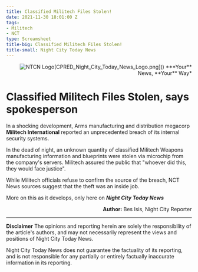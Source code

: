 ```yaml
---
title: Classified Militech Files Stolen!
date: 2021-11-30 18:01:00 Z
tags:
- Militech
- NCT
type: Screamsheet
title-big: Classified Militech Files Stolen!
title-small: Night City Today News
---
```


<div style="text-align: right">
<img src="/uploads/CPRED_Night_City_Today_News_Logo.png" alt="NTCN Logo">[CPRED_Night_City_Today_News_Logo.png]()
***Your** News, **Your** Way*
</div>

# Classified Militech Files Stolen, says spokesperson

In a shocking development, Arms manufacturing and distribution megacorp **Militech International** reported an unprecedented breach of its internal security systems.

In the dead of night, an unknown quantity of classified Militech Weapons manufacturing information and blueprints were stolen via microchip from the company's servers. Militech assured the public that "whoever did this, they would face justice".

While Militech officials refuse to confirm the source of the breach, NCT News sources suggest that the theft was an inside job.

More on this as it develops, only here on ***Night City Today News***

<div style="text-align: right"> <b>Author:</b> Bes Isis, Night City Reporter</div>

---

**Disclaimer**
The opinions and reporting herein are solely the responsibility of the article's authors, and may not necessarily represent the views and positions of Night City Today News.

Night City Today News does not guarantee the factuality of its reporting, and is not responsible for any partially or entirely factually inaccurate information in its reporting.
